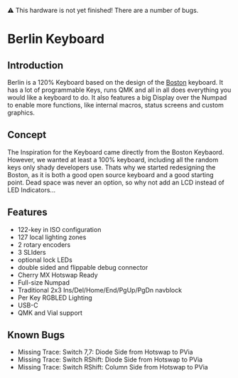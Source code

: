 :warning: This hardware is not yet finished! There are a number of bugs.

# Berlin Keyboard

## Introduction
Berlin is a 120% Keyboard based on the design of the [Boston](https://github.com/bluepylons/Boston) keyboard. 
It has a lot of programmable Keys, runs QMK and all in all does everything you would like a keyboard to do.
It also features a big Display over the Numpad to enable more functions, like internal macros, status screens and custom graphics.

## Concept
The Inspiration for the Keyboard came directly from the Boston Keybaord. 
However, we wanted at least a 100% keyboard, including all the random keys only shady developers use.
Thats why we started redesigning the Boston, as it is both a good open source keyboard and a good starting point.
Dead space was never an option, so why not add an LCD instead of LED Indicators...

## Features
* 122-key in ISO configuration
* 127 local lighting zones
* 2 rotary encoders
* 3 SLIders
* optional lock LEDs 
* double sided and flippable debug connector
* Cherry MX Hotswap Ready
* Full-size Numpad
* Traditional 2x3 Ins/Del/Home/End/PgUp/PgDn navblock 
* Per Key RGBLED Lighting
* USB-C
* QMK and Vial support

## Known Bugs
- Missing Trace: Switch 7,7: Diode Side from Hotswap to PVia
- Missing Trace: Switch RShift: Diode Side from Hotswap to PVia
- Missing Trace: Switch RShift: Column Side from Hotswap to PVia
